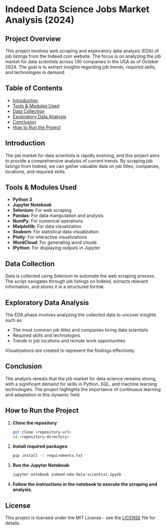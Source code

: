 # Indeed Data Science Jobs Market Analysis (2024)

## Project Overview
This project involves web scraping and exploratory data analysis (EDA) of job listings from the Indeed.com website. The focus is on analyzing the job market for data scientists across 130 companies in the USA as of October 2024. The goal is to extract insights regarding job trends, required skills, and technologies in demand.

## Table of Contents
- [Introduction](#introduction)
- [Tools & Modules Used](#tools--modules-used)
- [Data Collection](#data-collection)
- [Exploratory Data Analysis](#exploratory-data-analysis)
- [Conclusion](#conclusion)
- [How to Run the Project](#how-to-run-the-project)

## Introduction
The job market for data scientists is rapidly evolving, and this project aims to provide a comprehensive analysis of current trends. By scraping job listings from Indeed, we can gather valuable data on job titles, companies, locations, and required skills.

## Tools & Modules Used
- **Python 3**
- **Jupyter Notebook**
- **Selenium**: For web scraping
- **Pandas**: For data manipulation and analysis
- **NumPy**: For numerical operations
- **Matplotlib**: For data visualization
- **Seaborn**: For statistical data visualization
- **Plotly**: For interactive visualizations
- **WordCloud**: For generating word clouds
- **IPython**: For displaying outputs in Jupyter

## Data Collection
Data is collected using Selenium to automate the web scraping process. The script navigates through job listings on Indeed, extracts relevant information, and stores it in a structured format.

## Exploratory Data Analysis
The EDA phase involves analyzing the collected data to uncover insights such as:
- The most common job titles and companies hiring data scientists
- Required skills and technologies
- Trends in job locations and remote work opportunities

Visualizations are created to represent the findings effectively.

## Conclusion
The analysis reveals that the job market for data science remains strong, with a significant demand for skills in Python, SQL, and machine learning technologies. The project highlights the importance of continuous learning and adaptation in this dynamic field.

## How to Run the Project
1. **Clone the repository**:
   ```bash
   git clone <repository-url>
   cd <repository-directory>
   ```

2. **Install required packages**:
   ```bash
   pip install -r requirements.txt
   ```

3. **Run the Jupyter Notebook**:
   ```bash
   jupyter notebook indeed-eda-data-scientist.ipynb
   ```

4. **Follow the instructions in the notebook to execute the scraping and analysis.**

## License
This project is licensed under the MIT License - see the [LICENSE](LICENSE) file for details.

